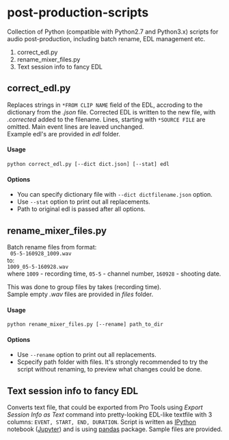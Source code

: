 # post-production-scripts
Collection of Python (compatible with Python2.7 and Python3.x) scripts for audio post-production, including batch rename, EDL management etc.
1. correct_edl.py
2. rename_mixer_files.py
3. Text session info to fancy EDL

## correct_edl.py
Replaces strings in `*FROM CLIP NAME` field of the EDL, accroding to the dictionary from the *.json* file. Corrected EDL is written to the new file, with *.corrected* added to the filename. Lines, starting with `*SOURCE FILE` are omitted. Main event lines are leaved unchanged.  
Example edl's are provided in *edl* folder.

#### Usage
```python correct_edl.py [--dict dict.json] [--stat] edl```
#### Options
* You can specify dictionary file with `--dict dictfilename.json` option.
* Use `--stat` option to print out all replacements.
* Path to original edl is passed after all options.

## rename_mixer_files.py
Batch rename files from format:  
``` 05-5-160928_1009.wav```  
to:  
```1009_05-5-160928.wav```  
where `1009` - recording time, `05-5` - channel number, `160928` - shooting date.  

This was done to group files by takes (recording time).  
Sample empty *.wav* files are provided in *files* folder.
#### Usage
```python rename_mixer_files.py [--rename] path_to_dir```
#### Options
* Use `--rename` option to print out all replacements.
* Scpecify path folder with files.
It's strongly recommended to try the script without renaming, to preview what changes could be done.

## Text session info to fancy EDL
Converts text file, that could be exported from Pro Tools using *Export Session Info as Text* command into pretty-looking EDL-like textfile with 3 columns: `EVENT, START, END, DURATION`.
Script is written as [IPython](https://ipython.org) notebook ([Jupyter](https://jupyter.org)) and is using [pandas](http://pandas.pydata.org) package. Sample files are provided.
